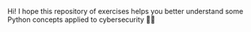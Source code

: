 Hi! I hope this repository of exercises helps you better understand some Python concepts applied to cybersecurity 🚀🚀
